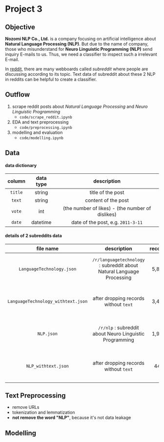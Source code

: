 # Project 3

## Objective

**Nozomi NLP Co., Ltd.** is a company focusing on artificial intelligence about **Natural Language Processing (NLP)**. But due to the name of company, those who misunderstand for **Neuro Linguistic Programming (NLP)** send inquiry E-mails to us. Thus, we need a classifier to inspect such a irrelevant E-mail.

In [reddit](https://www.reddit.com/), there are many webboards called _subreddit_ where people are discussing according to its topic. Text data of subreddit about these 2 NLP in reddits can be helpful to create a classifier.

## Outflow

1. scrape reddit posts about _Natural Language Processing_ and _Neuro Linguistic Programming_
    - `code/scrape_reddit.ipynb`
2. EDA and text preprocessing
    - `code/preprocessing.ipynb`
3. modelling and evaluation
    - `code/modelling.ipynb`

## Data

#### data dictionary

|column|data type|description|
|:-:|:-:|:-:|
|`title`|string|title of the post|
|`text`|string|content of the post|
|`vote`|int|(the number of likes) - (the number of dislikes)|
|`date`|datetime|date of the post, e.g. `2011-3-11`|

#### details of 2 subreddits data

|file name|description|records|date|
|:-:|:-:|:-:|:-:|
|`LanguageTechnology.json`| `/r/languagetechnology` : subreddit about Natural Language Processing|5,821|2010-03-10 ~ 2023-10-23|
|`LanguageTechnology_withtext.json`| after dropping records without `text`|3,473|2011-11-02 ~ 2023-06-10|
|`NLP.json`| `/r/nlp` : subreddit about Neuro Linguistic Programming|1,927|2010-06-18 ~ 2023-10-23|
|`NLP_withtext.json`| after dropping records without `text`|448|2010-09-24 ~ 2023-06-08|

## Text Preprocessing

- remove URLs
- tokenization and lemmatization
- **not remove the word "NLP"**, because it's not data leakage

## Modelling